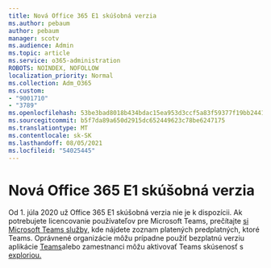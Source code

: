 ```yaml
---
title: Nová Office 365 E1 skúšobná verzia
ms.author: pebaum
author: pebaum
manager: scotv
ms.audience: Admin
ms.topic: article
ms.service: o365-administration
ROBOTS: NOINDEX, NOFOLLOW
localization_priority: Normal
ms.collection: Adm_O365
ms.custom:
- "9001710"
- "3789"
ms.openlocfilehash: 53be3bad8018b434bdac15ea953d3ccf5a83f59377f19bb2441247ee4892e26c
ms.sourcegitcommit: b5f7da89a650d2915dc652449623c78be6247175
ms.translationtype: MT
ms.contentlocale: sk-SK
ms.lasthandoff: 08/05/2021
ms.locfileid: "54025445"
---
```

# <a name="new-office-365-e1-trial"></a>Nová Office 365 E1 skúšobná verzia

Od 1. júla 2020 už Office 365 E1 skúšobná verzia nie je k dispozícii. Ak potrebujete licencovanie používateľov pre Microsoft Teams, prečítajte [si Microsoft Teams služby,](https://docs.microsoft.com/office365/servicedescriptions/teams-service-description) kde nájdete zoznam platených predplatných, ktoré Teams. Oprávnené organizácie môžu prípadne použiť bezplatnú verziu aplikácie [Teams](https://support.office.com/article/Welcome-to-Microsoft-Teams-free-6d79a648-6913-4696-9237-ed13de64ae3c)alebo zamestnanci môžu aktivovať Teams skúsenosť s [exploriou.](https://docs.microsoft.com/MicrosoftTeams/teams-exploratory)
